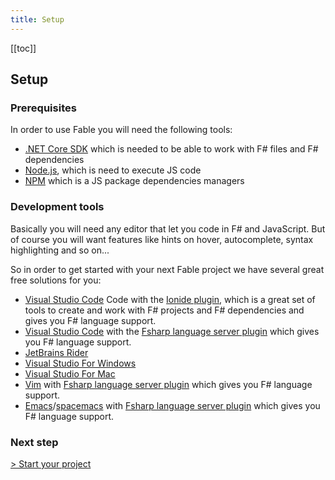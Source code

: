 ```yaml
---
title: Setup
---
```


[[toc]]

## Setup

### Prerequisites

In order to use Fable you will need the following tools:
- [.NET Core SDK](https://dotnet.microsoft.com/download) which is needed to be able to work with F# files and F# dependencies
- [Node.js](https://nodejs.org/en/), which is need to execute JS code
- [NPM](https://www.npmjs.com/) which is a JS package dependencies managers

### Development tools

Basically you will need any editor that let you code in F# and JavaScript. But of course you will want features like hints on hover, autocomplete, syntax highlighting and so on...

So in order to get started with your next Fable project we have several great free solutions for you:
- [Visual Studio Code](https://code.visualstudio.com/) Code with the [Ionide plugin](http://ionide.io/), which is a great set of tools to create and work with F# projects and F# dependencies and gives you F# language support.
- [Visual Studio Code](https://code.visualstudio.com/) with the [Fsharp language server plugin](https://github.com/fsprojects/fsharp-language-server) which gives you F# language support.
- [JetBrains Rider](https://www.jetbrains.com/rider/)
- [Visual Studio For Windows](https://visualstudio.microsoft.com/)
- [Visual Studio For Mac](https://visualstudio.microsoft.com/vs/mac/)
- [Vim](https://www.vim.org/) with [Fsharp language server plugin](https://github.com/fsprojects/fsharp-language-server) which gives you F# language support.
- [Emacs](https://www.gnu.org/software/emacs/)/[spacemacs](http://spacemacs.org/) with [Fsharp language server plugin](https://github.com/fsprojects/fsharp-language-server) which gives you F# language support.

### Next step
[> Start your project](/fable-doc/3-steps/choose-a-template.html)
